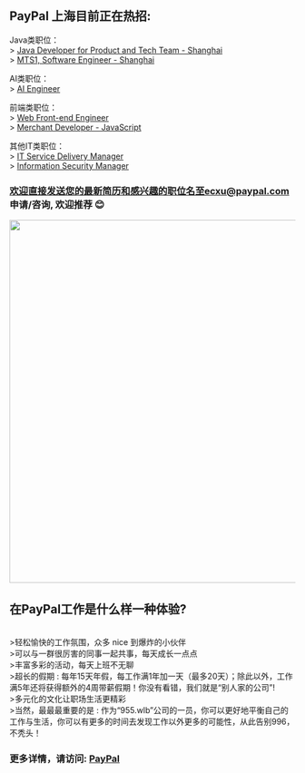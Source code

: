 ## PayPal 上海目前正在热招:

Java类职位：
   <br />> [Java Developer for Product and Tech Team - Shanghai](https://github.com/Echoxu101/PayPal---Job-Openings/blob/master/Java%20Developer%20for%20Product%20and%20Tech%20Team.MD)
   <br />> [MTS1, Software Engineer - Shanghai](https://github.com/Echoxu101/PayPal---Job-Openings/blob/master/Data%20Platform%20Engineer.MD)

AI类职位：
<br />> [AI Engineer](https://github.com/Echoxu101/PayPal---Job-Openings/blob/master/AI%20Engineer.MD)

 前端类职位：
    <br />> [Web Front-end Engineer](https://github.com/Echoxu101/PayPal---Job-Openings/blob/master/Web%20Front-end%20Engineer.MD)
   <br />> [Merchant Developer - JavaScript](https://github.com/Echoxu101/PayPal---Job-Openings/blob/master/Merchant%20Developer%20-%20JavaScript.MD)
   
其他IT类职位：
   <br />> [IT Service Delivery Manager](https://github.com/Echoxu101/PayPal---Job-Openings/blob/master/IT%20Service%20Delivery%20Manager.MD)
   <br />> [Information Security Manager](https://github.com/Echoxu101/PayPal---Job-Openings/blob/master/Information%20Security%20Manager.MD)

### 欢迎直接发送您的最新简历和感兴趣的职位名至ecxu@paypal.com 申请/咨询, 欢迎推荐 😊

<img src="./0518 AJS PayPal Singapore-07397.jpg" width="640px">

## 在PayPal工作是什么样一种体验?
  <br />  >轻松愉快的工作氛围，众多 nice 到爆炸的小伙伴
  <br />  >可以与一群很厉害的同事一起共事，每天成长一点点
  <br />  >丰富多彩的活动，每天上班不无聊
  <br />  >超长的假期 : 每年15天年假，每工作满1年加一天（最多20天）；除此以外，工作满5年还将获得额外的4周带薪假期！你没有看错，我们就是“别人家的公司”!
  <br />  >多元化的文化让职场生活更精彩
  <br />  >当然，最最最重要的是 : 作为“955.wlb”公司的一员，你可以更好地平衡自己的工作与生活，你可以有更多的时间去发现工作以外更多的可能性，从此告别996，不秃头！

### 更多详情，请访问: [PayPal](https://www.paypal.com/us/webapps/mpp/about)
